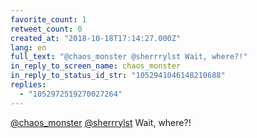 ```yaml
---
favorite_count: 1
retweet_count: 0
created_at: "2018-10-18T17:14:27.000Z"
lang: en
full_text: "@chaos_monster @sherrrylst Wait, where?!"
in_reply_to_screen_name: chaos_monster
in_reply_to_status_id_str: "1052941046148210688"
replies:
  - "1052972519270027264"
---
```


[@chaos_monster](https://twitter.com/chaos_monster)
[@sherrrylst](https://twitter.com/sherrrylst) Wait, where?!
